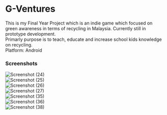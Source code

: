 # G-Ventures  
This is my Final Year Project which is an indie game which focused on green awareness in terms of recycling in Malaysia. Currently still in prototype development.  
Primarly purpose is to teach, educate and increase school kids knowledge on recycling.  
Platform: Android  
### Screenshots
![Screenshot (24)](https://user-images.githubusercontent.com/55059378/94866777-90f9b980-0472-11eb-825c-799a999c254b.png)  
![Screenshot (25)](https://user-images.githubusercontent.com/55059378/94866807-9eaf3f00-0472-11eb-9c3e-122628d9a01e.png)  
![Screenshot (26)](https://user-images.githubusercontent.com/55059378/94866835-ab339780-0472-11eb-9b6e-13f5b41a6293.png)  
![Screenshot (27)](https://user-images.githubusercontent.com/55059378/94866841-ac64c480-0472-11eb-8691-fadeccef794b.png)  
![Screenshot (35)](https://user-images.githubusercontent.com/55059378/94866860-aff84b80-0472-11eb-9d39-3e2229589263.png)  
![Screenshot (36)](https://user-images.githubusercontent.com/55059378/94866871-b38bd280-0472-11eb-8cd6-e3f455beda7f.png)  
![Screenshot (38)](https://user-images.githubusercontent.com/55059378/94866875-b5ee2c80-0472-11eb-88cc-1a346305a997.png)  
